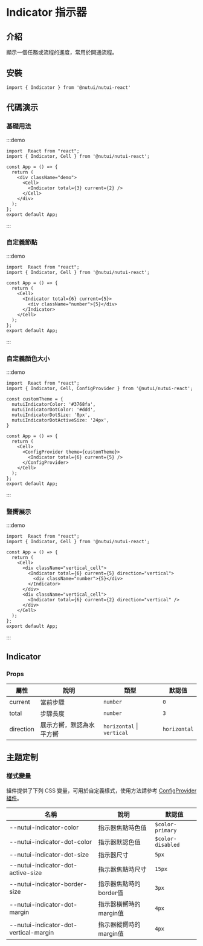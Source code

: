 # Indicator 指示器

## 介紹

顯示一個任務或流程的進度，常用於開通流程。

## 安裝

```tsx
import { Indicator } from '@nutui/nutui-react'
```

## 代碼演示

### 基礎用法

:::demo

```tsx
import  React from "react";
import { Indicator, Cell } from '@nutui/nutui-react';

const App = () => {
  return (
    <div className="demo">
      <Cell>
        <Indicator total={3} current={2} />
      </Cell>
    </div>
  );
};
export default App;
```

:::

### 自定義節點

:::demo

```tsx
import  React from "react";
import { Indicator, Cell } from '@nutui/nutui-react';

const App = () => {
  return (
    <Cell>
      <Indicator total={6} current={5}>
        <div className="number">{5}</div>
      </Indicator>
    </Cell>
  );
};
export default App;
```

:::

### 自定義顏色大小

:::demo

```tsx
import  React from "react";
import { Indicator, Cell, ConfigProvider } from '@nutui/nutui-react';

const customTheme = {
  nutuiIndicatorColor: '#3768fa',
  nutuiIndicatorDotColor: '#ddd',
  nutuiIndicatorDotSize: '8px',
  nutuiIndicatorDotActiveSize: '24px',
}

const App = () => {
  return (
    <Cell>
      <ConfigProvider theme={customTheme}>
        <Indicator total={6} current={5} />
      </ConfigProvider>
    </Cell>
  );
};
export default App;
```

:::

### 豎嚮展示

:::demo

```tsx
import  React from "react";
import { Indicator, Cell } from '@nutui/nutui-react';

const App = () => {
  return (
    <Cell>
      <div className="vertical_cell">
        <Indicator total={6} current={5} direction="vertical">
          <div className="number">{5}</div>
        </Indicator>
      </div>
      <div className="vertical_cell">
        <Indicator total={6} current={2} direction="vertical" />
      </div>
    </Cell>
  );
};
export default App;
```

:::

## Indicator

### Props

| 屬性 | 說明 | 類型 | 默認值 |
| --- | --- | --- | --- |
| current | 當前步驟 | `number` | `0` |
| total | 步驟長度 | `number` | `3` |
| direction | 展示方嚮，默認為水平方嚮 | `horizontal` \| `vertical` | `horizontal` |

## 主題定制

### 樣式變量

組件提供了下列 CSS 變量，可用於自定義樣式，使用方法請參考 [ConfigProvider 組件](#/zh-CN/component/configprovider)。

| 名稱 | 說明 | 默認值 |
| --- | --- | --- |
| \--nutui-indicator-color | 指示器焦點時色值 | `$color-primary` |
| \--nutui-indicator-dot-color | 指示器默認色值 | `$color-disabled` |
| \--nutui-indicator-dot-size | 指示器尺寸 | `5px` |
| \--nutui-indicator-dot-active-size | 指示器焦點時尺寸 | `15px` |
| \--nutui-indicator-border-size | 指示器焦點時的border值 | `3px` |
| \--nutui-indicator-dot-margin | 指示器橫嚮時的margin值 | `4px` |
| \--nutui-indicator-dot-vertical-margin | 指示器縱嚮時的margin值 | `4px` |